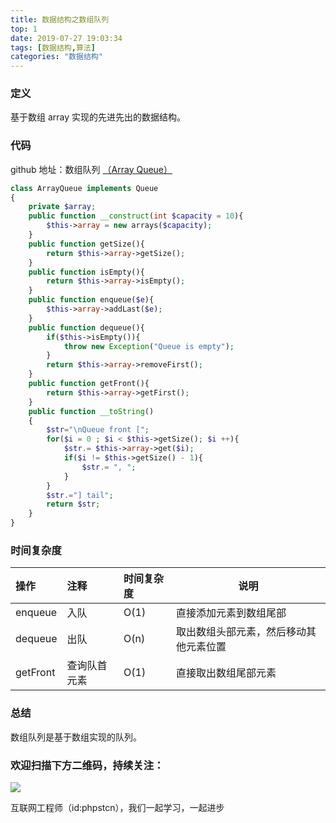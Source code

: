 ```yaml
---
title: 数据结构之数组队列
top: 1
date: 2019-07-27 19:03:34
tags: [数据结构,算法]
categories: "数据结构"
---
```


### 定义

基于数组 array 实现的先进先出的数据结构。

### 代码

github 地址：数组队列 [（Array Queue）](https://github.com/xushuhui/Data-Structures/tree/master/Queue/ArrayQueue.php)

```php
class ArrayQueue implements Queue
{
    private $array;
    public function __construct(int $capacity = 10){
        $this->array = new arrays($capacity);
    }
    public function getSize(){
        return $this->array->getSize();
    }
    public function isEmpty(){
        return $this->array->isEmpty();
    }
    public function enqueue($e){
        $this->array->addLast($e);
    }
    public function dequeue(){
        if($this->isEmpty()){
            throw new Exception("Queue is empty");
        }
        return $this->array->removeFirst();
    }
    public function getFront(){
        return $this->array->getFirst();
    }
    public function __toString()
    {
        $str="\nQueue front [";
        for($i = 0 ; $i < $this->getSize(); $i ++){
            $str.= $this->array->get($i);
            if($i != $this->getSize() - 1){
                $str.= ", ";
            }
        }
        $str.="] tail";
        return $str;
    }
}
```
### 时间复杂度

|操作|注释|时间复杂度|说明|
|:-----  |:-----|:-----|-----|
|enqueue | 入队  |O(1)|直接添加元素到数组尾部|
|dequeue| 出队 |O(n) |取出数组头部元素，然后移动其他元素位置 |
|getFront| 查询队首元素 |O(1) |直接取出数组尾部元素|


### 总结

数组队列是基于数组实现的队列。

### 欢迎扫描下方二维码，持续关注：
![](http://ww1.sinaimg.cn/large/a616b9a4gy1g4xzv954a4j20760763yo.jpg)

互联网工程师（id:phpstcn），我们一起学习，一起进步